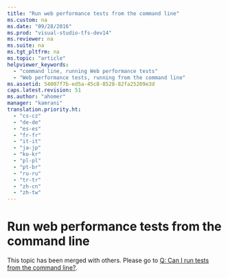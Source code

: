 ```yaml
---
title: "Run web performance tests from the command line"
ms.custom: na
ms.date: "09/28/2016"
ms.prod: "visual-studio-tfs-dev14"
ms.reviewer: na
ms.suite: na
ms.tgt_pltfrm: na
ms.topic: "article"
helpviewer_keywords: 
  - "command line, running Web performance tests"
  - "Web performance tests, running from the command line"
ms.assetid: 54007f7b-ed5a-45c8-8528-82fa25209e3d
caps.latest.revision: 51
ms.author: "ahomer"
manager: "kamrani"
translation.priority.ht: 
  - "cs-cz"
  - "de-de"
  - "es-es"
  - "fr-fr"
  - "it-it"
  - "ja-jp"
  - "ko-kr"
  - "pl-pl"
  - "pt-br"
  - "ru-ru"
  - "tr-tr"
  - "zh-cn"
  - "zh-tw"
---
```

# Run web performance tests from the command line
This topic has been merged with others. Please go to [Q: Can I run tests from the command line?](assetId:///bd0a82fd-cec0-4861-bc09-e1b0b2d258ef#RecordingRunningWebTest_QA_CommandLine).  
  
##  <a name="Single"></a>